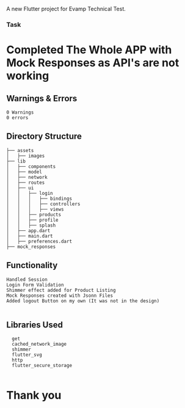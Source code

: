 A new Flutter project for Evamp Technical Test.

### Task

# Completed The Whole APP with Mock Responses as API's are not working

## Warnings & Errors
```
0 Warnings
0 errors
```

## Directory Structure

```
├── assets
│   ├── images
├── lib
│   ├── components
│   ├── model
│   ├── network
│   ├── routes
│   ├── ui
│   │   ├── login
│   │   │   ├── bindings
│   │   │   ├── controllers
│   │   │   ├── views
│   │   ├── products
│   │   ├── profile
│   │   ├── splash
│   ├── app.dart
│   ├── main.dart
│   ├── preferences.dart
├── mock_responses

```

## Functionality

```
Handled Session
Login Form Validation
Shimmer effect added for Product Listing
Mock Responses created with Jsonn Files
Added logout Button on my own (It was not in the design)


```

## Libraries Used

```
  get
  cached_network_image
  shimmer
  flutter_svg
  http
  flutter_secure_storage
  
```

# Thank you
